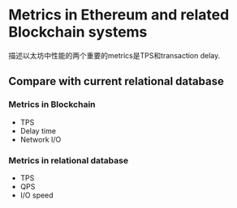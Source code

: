 # Metrics in Ethereum and related Blockchain systems

描述以太坊中性能的两个重要的metrics是TPS和transaction delay.

## Compare with current relational database


### Metrics in Blockchain

- TPS
- Delay time
- Network I/O


### Metrics in relational database

- TPS
- QPS
- I/O speed
